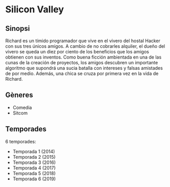 # Silicon Valley

## Sinopsi
Richard es un tímido programador que vive en el vivero del hostal Hacker con sus tres únicos amigos. A cambio de no cobrarles alquiler, el dueño del vivero se queda un diez por ciento de los beneficios que los amigos obtienen con sus inventos. Como buena ficción ambientada en una de las cunas de la creación de proyectos, los amigos descubren un importante algoritmo que supondrá una sucia batalla con intereses y falsas amistades de por medio. Además, una chica se cruza por primera vez en la vida de Richard.

## Gèneres
- Comedia
- Sitcom

## Temporades
6 temporades:

- Temporada 1 (2014)
- Temporada 2 (2015)
- Temporada 3 (2016)
- Temporada 4 (2017)
- Temporada 5 (2018)
- Temporada 6 (2019)
